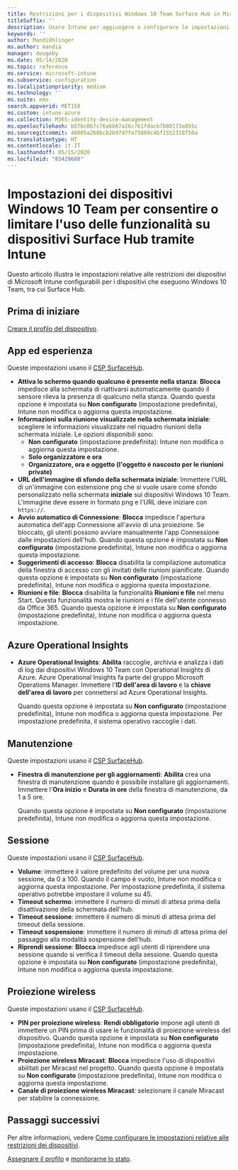 ```yaml
---
title: Restrizioni per i dispositivi Windows 10 Team Surface Hub in Microsoft Intune - Azure | Microsoft Docs
titleSuffix: ''
description: Usare Intune per aggiungere o configurare le impostazioni dei dispositivi Surface Hub che eseguono Windows 10 Team.
keywords: ''
author: MandiOhlinger
ms.author: mandia
manager: dougeby
ms.date: 05/14/2020
ms.topic: reference
ms.service: microsoft-intune
ms.subservice: configuration
ms.localizationpriority: medium
ms.technology: ''
ms.suite: ems
search.appverid: MET150
ms.custom: intune-azure
ms.collection: M365-identity-device-management
ms.openlocfilehash: b57bc0b7c76a6b67a26c7b1fdacb7880173a055c
ms.sourcegitcommit: 48005a260bcb2b97d7fe75809c4bf1552318f50a
ms.translationtype: HT
ms.contentlocale: it-IT
ms.lasthandoff: 05/15/2020
ms.locfileid: "83429680"
---
```

# <a name="windows-10-team-settings-to-allow-or-restrict-features-on-surface-hub-devices-using-intune"></a>Impostazioni dei dispositivi Windows 10 Team per consentire o limitare l'uso delle funzionalità su dispositivi Surface Hub tramite Intune

Questo articolo illustra le impostazioni relative alle restrizioni dei dispositivi di Microsoft Intune configurabili per i dispositivi che eseguono Windows 10 Team, tra cui Surface Hub.

## <a name="before-you-begin"></a>Prima di iniziare

[Creare il profilo del dispositivo](device-restrictions-configure.md#create-the-profile).

## <a name="apps-and-experience"></a>App ed esperienza

Queste impostazioni usano il [CSP SurfaceHub](https://docs.microsoft.com/windows/client-management/mdm/surfacehub-csp).

- **Attiva lo schermo quando qualcuno è presente nella stanza**: **Blocca** impedisce alla schermata di riattivarsi automaticamente quando il sensore rileva la presenza di qualcuno nella stanza. Quando questa opzione è impostata su **Non configurato** (impostazione predefinita), Intune non modifica o aggiorna questa impostazione.
- **Informazioni sulla riunione visualizzate nella schermata iniziale**: scegliere le informazioni visualizzate nel riquadro riunioni della schermata iniziale. Le opzioni disponibili sono:
  - **Non configurato** (impostazione predefinita): Intune non modifica o aggiorna questa impostazione.
  - **Solo organizzatore e ora**
  - **Organizzatore, ora e oggetto (l'oggetto è nascosto per le riunioni private)**
- **URL dell'immagine di sfondo della schermata iniziale**: Immettere l'URL di un'immagine con estensione png che si vuole usare come sfondo personalizzato nella schermata **iniziale** sui dispositivi Windows 10 Team. L'immagine deve essere in formato png e l'URL deve iniziare con `https://`.
- **Avvio automatico di Connessione**: **Blocca** impedisce l'apertura automatica dell'app Connessione all'avvio di una proiezione. Se bloccato, gli utenti possono avviare manualmente l'app Connessione dalle impostazioni dell'hub. Quando questa opzione è impostata su **Non configurato** (impostazione predefinita), Intune non modifica o aggiorna questa impostazione.
- **Suggerimenti di accesso**: **Blocca** disabilita la compilazione automatica della finestra di accesso con gli invitati delle riunioni pianificate. Quando questa opzione è impostata su **Non configurato** (impostazione predefinita), Intune non modifica o aggiorna questa impostazione.
- **Riunioni e file**: **Blocca** disabilita la funzionalità **Riunioni e file** nel menu Start. Questa funzionalità mostra le riunioni e i file dell'utente connesso da Office 365. Quando questa opzione è impostata su **Non configurato** (impostazione predefinita), Intune non modifica o aggiorna questa impostazione.

## <a name="azure-operational-insights"></a>Azure Operational Insights

- **Azure Operational Insights**: **Abilita** raccoglie, archivia e analizza i dati di log dai dispositivi Windows 10 Team con Operational Insights di Azure. Azure Operational Insights fa parte del gruppo Microsoft Operations Manager. Immettere l'**ID dell'area di lavoro** e la **chiave dell'area di lavoro** per connettersi ad Azure Operational Insights.

  Quando questa opzione è impostata su **Non configurato** (impostazione predefinita), Intune non modifica o aggiorna questa impostazione. Per impostazione predefinita, il sistema operativo raccoglie i dati.

## <a name="maintenance"></a>Manutenzione

Queste impostazioni usano il [CSP SurfaceHub](https://docs.microsoft.com/windows/client-management/mdm/surfacehub-csp).

- **Finestra di manutenzione per gli aggiornamenti**: **Abilita** crea una finestra di manutenzione quando è possibile installare gli aggiornamenti. Immettere l'**Ora inizio** e **Durata in ore** della finestra di manutenzione, da 1 a 5 ore.

  Quando questa opzione è impostata su **Non configurato** (impostazione predefinita), Intune non modifica o aggiorna questa impostazione.

## <a name="session"></a>Sessione

Queste impostazioni usano il [CSP SurfaceHub](https://docs.microsoft.com/windows/client-management/mdm/surfacehub-csp).

- **Volume**: immettere il valore predefinito del volume per una nuova sessione, da 0 a 100. Quando il campo è vuoto, Intune non modifica o aggiorna questa impostazione. Per impostazione predefinita, il sistema operativo potrebbe impostare il volume su 45.
- **Timeout schermo**: immettere il numero di minuti di attesa prima della disattivazione della schermata dell'hub.
- **Timeout sessione**: immettere il numero di minuti di attesa prima del timeout della sessione.
- **Timeout sospensione**: immettere il numero di minuti di attesa prima del passaggio alla modalità sospensione dell'hub.
- **Riprendi sessione**: **Blocca** impedisce agli utenti di riprendere una sessione quando si verifica il timeout della sessione. Quando questa opzione è impostata su **Non configurato** (impostazione predefinita), Intune non modifica o aggiorna questa impostazione.

## <a name="wireless-projection"></a>Proiezione wireless

Queste impostazioni usano il [CSP SurfaceHub](https://docs.microsoft.com/windows/client-management/mdm/surfacehub-csp).

- **PIN per proiezione wireless**: **Rendi obbligatorio** impone agli utenti di immettere un PIN prima di usare le funzionalità di proiezione wireless del dispositivo. Quando questa opzione è impostata su **Non configurato** (impostazione predefinita), Intune non modifica o aggiorna questa impostazione.
- **Proiezione wireless Miracast**: **Blocca** impedisce l'uso di dispositivi abilitati per Miracast nel progetto. Quando questa opzione è impostata su **Non configurato** (impostazione predefinita), Intune non modifica o aggiorna questa impostazione.
- **Canale di proiezione wireless Miracast**: selezionare il canale Miracast per stabilire la connessione.

## <a name="next-steps"></a>Passaggi successivi

Per altre informazioni, vedere [Come configurare le impostazioni relative alle restrizioni dei dispositivi](device-restrictions-configure.md).

[Assegnare il profilo](device-profile-assign.md) e [monitorarne lo stato](device-profile-monitor.md).
